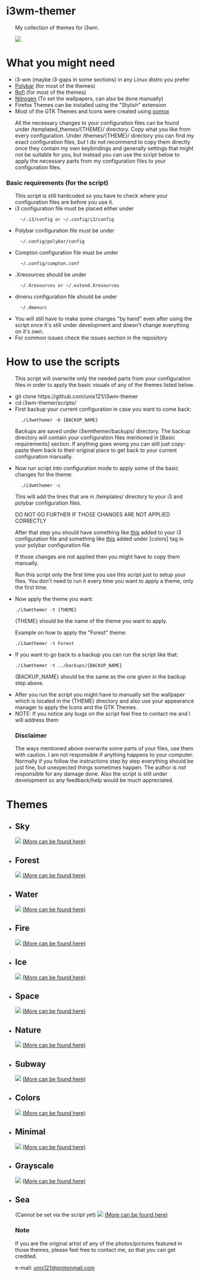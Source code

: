 <h1>i3wm-themer</h1>
<ul>
  My collection of themes for i3wm.

  ![](https://github.com/unix121/i3wm-themer/blob/master/workflow/workflow1.gif?raw=true)
</ul>

<h1>What you might need</h1>
<ul>
  <li> i3-wm (maybe i3-gaps in some sections) in any Linux distro you prefer</li>
  <li> <a href="https://github.com/jaagr/polybar">Polybar</a> (for most of the themes)</li>
  <li> <a href="https://davedavenport.github.io/rofi/">Rofi</a> (for most of the themes)</li>
  <li> <a href="https://wiki.archlinux.org/index.php/nitrogen">Nitrogen</a> (To set the wallpapers, can also be done manually)</li>
  <li> Firefox Themes can be installed using the "Stylish" extension</li>
  <li> Most of the GTK Themes and Icons were created using <a href="https://github.com/actionless/oomox">oomox</a></li>
</ul>

<ul>
  All the necessary changes to your configuration files can be found under /templated_themes/{THEME}/ directory.
  Copy what you like from every configuration.
  Under /themes/{THEME}/ directory you can find my exact configuration files, but I do not recommend to copy them
  directly once they contain my own keybindings and generally settings that might not be suitable for you,
  but instead you can use the script below to apply the necessary parts from my configuration files
  to your configuration files.
</ul>

<h3>Basic requirements (for the script)</h3>
<ul>
This script is still hardcoded so you have to check where your configuration
files are before you use it.
<li> i3 configuration file must be placed either under

      ~/.i3/config or ~/.config/i3/config  

</li><li>Polybar configuration file must be under

      ~/.config/polybar/config

</li><li>Compton configuration file must be under

      ~/.config/compton.conf

</li><li>.Xresources should be under

      ~/.Xresources or ~/.extend.Xresources

</li><li>dmenu configuration file should be under

      ~/.dmenurc
</li>
<li>You will still have to make some changes "by hand" even after using the script
once it's still under development and doesn't change everything on it's own.
</li>
<li>For common issues check the issues section in the repository</li>
</ul>

<h1>How to use the scripts</h1>
<ul>
This script will overwrite only the needed parts from your configuration files
in order to apply the basic visuals of any of the themes listed below.
</ul>
<ul>

  <li> git clone https://github.com/unix121/i3wm-themer</li>
  <li> cd i3wm-themer/scripts/</li>
  <li> First backup your current configuration in case you want to come back:

      ./i3wmthemer -b {BACKUP_NAME}

Backups are saved under i3wmthemer/backups/ directory.
The backup directory will contain your configuration files mentioned in [Basic requirements] section.
If anything goes wrong you can still just copy-paste them back to their original place to get back to your current configuration manually.
  </li>

  <li> Now run script into configuration mode to apply some of the basic changes for the theme:

      ./i3wmthemer -c

  This will add the lines that are in /templates/ directory to your i3 and polybar configuration files.

  DO NOT GO FURTHER IF THOSE CHANGES ARE NOT APPLIED CORRECTLY

  After that step you should have something like <a href="https://github.com/unix121/i3wm-themer/blob/master/templates/.i3/config">
  this</a> added to your i3 configuration file and something like <a href="https://github.com/unix121/i3wm-themer/blob/master/templates/.config/polybar/config">this</a> added under [colors] tag in
  your polybar configuration file.

  If those changes are not applied then you might have to copy them manually.

  Run this script only the first time you use this script just to setup your files.
  You don't need to run it every time you want to apply a theme, only the first time.
  </li>
  <li> Now apply the theme you want:

    ./i3wmthemer -t {THEME}

{THEME} should be the name of the theme you want to apply.

Example on how to apply the "Forest" theme:

    ./i3wmthemer -t Forest
 </li>
 <li> If you want to go back to a backup you can run the script like that:

    ./i3wmthemer -t ../backups/{BACKUP_NAME}

{BACKUP_NAME} should be the same as the one given in the backup step above.
  </li>
 <li> After you run the script you might have to manually set the wallpaper
which is located in the {THEME} directory and also use your
appearance manager to apply the Icons and the GTK Themes.</li>
  <li> NOTE: If you notice any bugs on the script feel free to contact me and I will address them</li>
</ul>

<ul>
<h3>Disclaimer</h3>
The ways mentioned above overwrite some parts of your files, use them with caution. I am not responsible if anything happens to your computer. Normally if you follow the instructions step by step everything should be just fine, but unexpected things sometimes happen. The author is not responsible for any damage done.
Also the script is still under development so any feedback/help would be much appreciated.
</ul>

</ul>

<h1>Themes</h1>

<ul>
  <li><h2>Sky</h2>
    <img src="http://i.imgur.com/mFbVgTf.png">
    <a href="http://imgur.com/a/p2ziB">(More can be found here)</a></li>
  <li><h2>Forest</h2>
    <img src="http://i.imgur.com/1WafFRk.png">
    <a href="http://imgur.com/a/SuKKf">(More can be found here)</a></li>
  <li><h2>Water</h2>
    <img src="http://i.imgur.com/z3rliuz.png">
    <a href="http://imgur.com/a/PVCKq">(More can be found here)</a></li>
  <li><h2>Fire</h2>
    <img src="http://i.imgur.com/8U5DmFY.png">
    <a href="http://imgur.com/a/pYqEl">(More can be found here)</a></li>
  <li><h2>Ice</h2>
    <img src="http://i.imgur.com/3a1J77j.png">
    <a href="http://imgur.com/a/0FMYq">(More can be found here)</a></li>
  <li><h2>Space</h2>
    <img src="https://i.imgur.com/eLkyvc0.png">
    <a href="http://imgur.com/a/0hmbl">(More can be found here)</a></li>
  <li><h2>Nature</h2>
    <img src="http://i.imgur.com/1B7IA96.png">
    <a href="http://imgur.com/a/PuXie">(More can be found here)</a></li>
  <li><h2>Subway</h2>
    <img src="http://i.imgur.com/M5ZH9Dh.png">
    <a href="http://imgur.com/a/1aO8E">(More can be found here)</a></li>
  <li><h2>Colors</h2>
    <img src="http://i.imgur.com/ZUEzkiT.png">
    <a href="http://imgur.com/a/ub0Jl">(More can be found here)</a></li>
  <li><h2>Minimal</h2>
    <img src="http://i.imgur.com/aaosiZ2.png">
    <a href="http://imgur.com/gallery/bZHDF">(More can be found here)</a></li>
  <li><h2>Grayscale</h2>
    <img src="http://i.imgur.com/K0uT5ua.png">
    <a href="http://imgur.com/gallery/1TYFd">(More can be found here)</a></li>
  <li><h2>Sea</h2>(Cannot be set via the script yet)
    <img src="http://i.imgur.com/yapFCCe.png">
    <a href="http://imgur.com/a/3BsTW">(More can be found here)</a></li>
</ul>

<ul>

<h3>Note</h3>

If you are the original artist of any of the photos/pictures
featured in those themes, please feel free to contact me,
so that you can get credited.

e-mail: unix121@protonmail.com
</ul>
